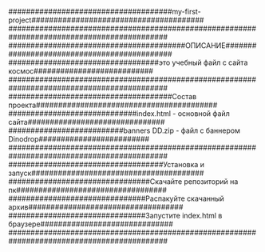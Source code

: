 #####################################my-first-project#######################################
############################################################################################
########################################ОПИСАНИЕ############################################
##################################это учебный файл с сайта космос###########################
############################################################################################
#####################################Состав проекта#########################################
#############################index.html - основной файл сайта###############################
##########################banners DD.zip - файл с баннером Dinodrop#########################
############################################################################################
###################################Установка и запуск#######################################
################################Скачайте репозиторий на пк##################################
###############################Распакуйте скачанный архив###################################
###############################Запустите index.html в браузере##############################
############################################################################################

